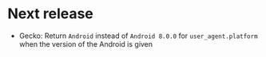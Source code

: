 # Next release
* Gecko: Return `Android` instead of `Android 8.0.0` for `user_agent.platform` when the version of the Android is given
